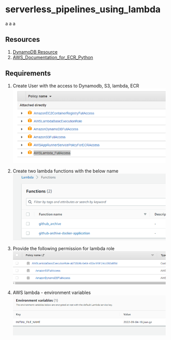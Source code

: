 # serverless_pipelines_using_lambda


a
a
a


## Resources
1. [DynamoDB Resource](https://highlandsolutions.com/blog/hands-on-examples-for-working-with-dynamodb-boto3-and-python)
2. [AWS_Documentation_for_ECR_Python](https://docs.aws.amazon.com/lambda/latest/dg/python-image.html)

## Requirements
1. Create User with the access to Dynamodb, S3, lambda, ECR
![User_Permission.png](images/User_Permission.png)

2. Create two lambda functions with the below name
![lambda_function.png](images/lambda_function.png)

3. Provide the following permission for lambda role
![lambda_role_permission.png](images/lambda_role_permission.png)

4. AWS lambda - environment variables
![lambda_environment_variables.png](images/lambda_environment_variables.png)
